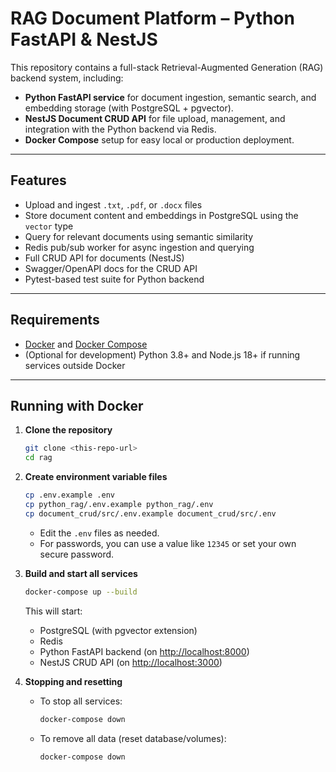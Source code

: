 # RAG Document Platform – Python FastAPI & NestJS

This repository contains a full-stack Retrieval-Augmented Generation (RAG) backend system, including:
- **Python FastAPI service** for document ingestion, semantic search, and embedding storage (with PostgreSQL + pgvector).
- **NestJS Document CRUD API** for file upload, management, and integration with the Python backend via Redis.
- **Docker Compose** setup for easy local or production deployment.

---

## Features

- Upload and ingest `.txt`, `.pdf`, or `.docx` files
- Store document content and embeddings in PostgreSQL using the `vector` type
- Query for relevant documents using semantic similarity
- Redis pub/sub worker for async ingestion and querying
- Full CRUD API for documents (NestJS)
- Swagger/OpenAPI docs for the CRUD API
- Pytest-based test suite for Python backend

---

## Requirements

- [Docker](https://www.docker.com/) and [Docker Compose](https://docs.docker.com/compose/)
- (Optional for development) Python 3.8+ and Node.js 18+ if running services outside Docker

---

## Running with Docker

1. **Clone the repository**

   ```sh
   git clone <this-repo-url>
   cd rag
   ```

2. **Create environment variable files**

   ```sh
   cp .env.example .env
   cp python_rag/.env.example python_rag/.env
   cp document_crud/src/.env.example document_crud/src/.env
   ```
   - Edit the `.env` files as needed.
   - For passwords, you can use a value like `12345` or set your own secure password.

3. **Build and start all services**

   ```sh
   docker-compose up --build
   ```

   This will start:
   - PostgreSQL (with pgvector extension)
   - Redis
   - Python FastAPI backend (on [http://localhost:8000](http://localhost:8000))
   - NestJS CRUD API (on [http://localhost:3000](http://localhost:3000))

4. **Stopping and resetting**

   - To stop all services:
     ```sh
     docker-compose down
     ```
   - To remove all data (reset database/volumes):
     ```sh
     docker-compose down